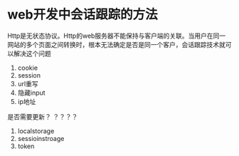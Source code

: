 # web开发中会话跟踪的方法
Http是无状态协议。Http的web服务器不能保持与客户端的关联。当用户在同一网站的多个页面之间转换时，根本无法确定是否是同一个客户，会话跟踪技术就可以解决这个问题
1. cookie
2. session
3. url重写
4. 隐藏input
5. ip地址

是否需要更新？
？？？？
1. localstorage
2. sessioinstroage
3. token